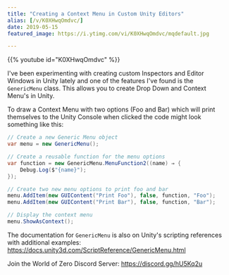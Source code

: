 ```yaml
---
title: "Creating a Context Menu in Custom Unity Editors"
alias: [/v/K0XHwqOmdvc/]
date: 2019-05-15
featured_image: https://i.ytimg.com/vi/K0XHwqOmdvc/mqdefault.jpg

---
```


{{% youtube id="K0XHwqOmdvc" %}}

I've been experimenting with creating custom Inspectors and Editor Windows in Unity lately and one of the features I've found is the `GenericMenu` class. This allows you to create Drop Down and Context Menu's in Unity.

To draw a Context Menu with two options (Foo and Bar) which will print themselves to the Unity Console when clicked the code might look something like this:

```csharp
// Create a new Generic Menu object
var menu = new GenericMenu();

// Create a reusable function for the menu options
var function = new GenericMenu.MenuFunction2((name) ⇒ {
    Debug.Log($"{name}");
});

// Create two new menu options to print foo and bar
menu.AddItem(new GUIContent("Print Foo"), false, function, "Foo");
menu.AddItem(new GUIContent("Print Bar"), false, function, "Bar");

// Display the context menu
menu.ShowAsContext();
```

The documentation for `GenericMenu` is also on Unity's scripting references with additional examples: https://docs.unity3d.com/ScriptReference/GenericMenu.html

Join the World of Zero Discord Server: https://discord.gg/hU5Kq2u
